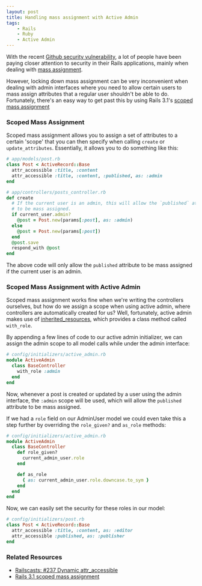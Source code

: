 ```yaml
---
layout: post
title: Handling mass assignment with Active Admin
tags:
    - Rails
    - Ruby
    - Active Admin
---
```


With the recent [Github security vulnerability](https://github.com/blog/1068-public-key-security-vulnerability-and-mitigation),
a lot of people have been paying closer attention to security in their Rails
applications, mainly when dealing with [mass assignment](http://guides.rubyonrails.org/security.html#mass-assignment).

However, locking down mass assignment can be very inconvenient when dealing
with admin interfaces where you need to allow certain users to mass assign
attributes that a regular user shouldn't be able to do. Fortunately, there's
an easy way to get past this by using Rails 3.1's [scoped mass assignment](http://launchware.com/articles/whats-new-in-edge-scoped-mass-assignment-in-rails-3-1)

### Scoped Mass Assignment
Scoped mass assignment allows you to assign a set of attributes to a certain
'scope' that you can then specify when calling `create` or `update_attributes`.
Essentially, it allows you to do something like this:

```ruby
# app/models/post.rb
class Post < ActiveRecord::Base
  attr_accessible :title, :content
  attr_accessible :title, :content, :published, as: :admin
end

# app/controllers/posts_controller.rb
def create
  # If the current user is an admin, this will allow the `published` attribute
  # to be mass assigned.
  if current_user.admin?
    @post = Post.new(params[:post], as: :admin)
  else
    @post = Post.new(params[:post])
  end
  @post.save
  respond_with @post
end
```

The above code will only allow the `published` attribute to be mass assigned if the
current user is an admin.

### Scoped Mass Assignment with Active Admin
Scoped mass assignment works fine when we're writing the controllers ourselves,
but how do we assign a scope when using active admin, where controllers are
automatically created for us? Well, fortunately, active admin makes use of
[inherited_resources](https://github.com/josevalim/inherited_resources), which
provides a class method called `with_role`.

By appending a few lines of code to our active admin initializer, we can assign
the admin scope to all model calls while under the admin interface:

```ruby
# config/initializers/active_admin.rb
module ActiveAdmin
  class BaseController
    with_role :admin
  end
end
```

Now, whenever a post is created or updated by a user using the admin interface, the
`:admin` scope will be used, which will allow the `published` attribute to be
mass assigned.

If we had a `role` field on our AdminUser model we could even take this a step
further by overriding the `role_given?` and `as_role` methods:

```ruby
# config/initializers/active_admin.rb
module ActiveAdmin
  class BaseController
    def role_given?
      current_admin_user.role
    end

    def as_role
      { as: current_admin_user.role.downcase.to_sym }
    end
  end
end
```

Now, we can easily set the security for these roles in our model:

```ruby
# config/initializers/post.rb
class Post < ActiveRecord::Base
  attr_accessible :title, :content, as: :editor
  attr_accessible :published, as: :publisher
end
```

### Related Resources

* [Railscasts: #237 Dynamic attr_accessible](http://railscasts.com/episodes/237-dynamic-attr-accessible)
* [Rails 3.1 scoped mass assignment](http://launchware.com/articles/whats-new-in-edge-scoped-mass-assignment-in-rails-3-1)
